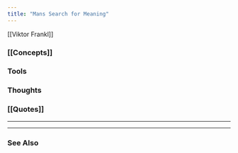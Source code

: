 ```yaml
---
title: "Mans Search for Meaning"
--- 
```


[[Viktor Frankl]]

### [[Concepts]]

### Tools

### Thoughts

### [[Quotes]]

---

----
### See Also